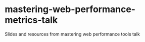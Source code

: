 # mastering-web-performance-metrics-talk
Slides and resources from mastering web performance tools talk
